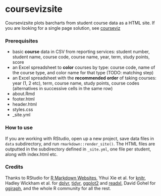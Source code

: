 coursevizsite
=============

Coursevizsite plots barcharts from student course data as a HTML site. If you are looking for a single page solution, see [courseviz](https://github.com/tts/courseviz)

### Prerequisites

* basic **course** data in CSV from reporting services: student number, student name, course code, course name, year, term, study points, score
* an Excel spreadsheet to **color** courses by type: course code, name of the course type, and color name for that type (TODO: matching step)
* an Excel spreadsheet with the **recommended order** of taking courses: year (1, 2 etc), term, course name, study points, course codes (alternatives in successive cells in the same row)
* about.Rmd
* footer.html
* header.html
* styles.css
* _site.yml

### How to use

If you are working with RStudio, open up a new project, save data files in `data` subdirectory, and run `rmarkdown::render_site()`. The HTML files are outputted in the subdirectory defined in `_site.yml`, one file per student, along with index.html etc.

### Credits

Thanks to RStudio for [R Markdown Websites](http://rmarkdown.rstudio.com/rmarkdown_websites.html), Yihui Xie et al. for [knitr](https://github.com/yihui/knitr), Hadley Wickham et al. for [dplyr](https://github.com/hadley/dplyr), [tidyr](https://github.com/tidyverse/tidyr), [ggplot2](https://github.com/tidyverse/ggplot2) and [readxl](https://github.com/hadley/readxl), David Gohel for [ggiraph](https://github.com/davidgohel/ggiraph), and the whole R community for all the rest. 

